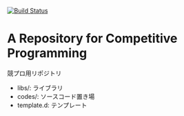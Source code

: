 [![Build Status](https://travis-ci.com/ArkArk/competitive-programming.svg?branch=master)](https://travis-ci.com/ArkArk/competitive-programming)

# A Repository for Competitive Programming

競プロ用リポジトリ

- libs/: ライブラリ
- codes/: ソースコード置き場
- template.d: テンプレート
